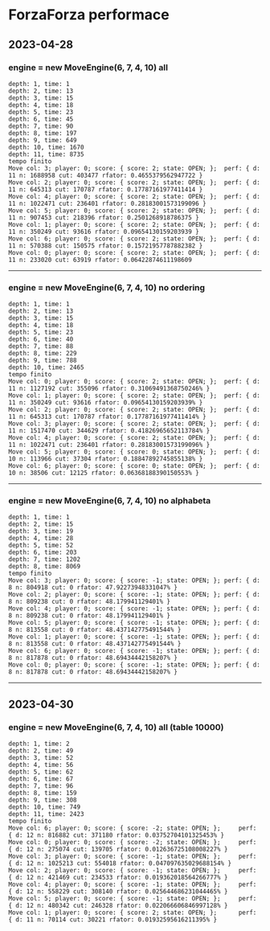 # ForzaForza performace 

## 2023-04-28

### engine = new MoveEngine(6, 7, 4, 10) **all**

    depth: 1, time: 1
    depth: 2, time: 13
    depth: 3, time: 15
    depth: 4, time: 18
    depth: 5, time: 23
    depth: 6, time: 45
    depth: 7, time: 90
    depth: 8, time: 197
    depth: 9, time: 649
    depth: 10, time: 1670
    depth: 11, time: 8735
    tempo finito
    Move col: 3; player: 0; score: { score: 2; state: OPEN; };	perf: { d: 11 n: 1688958 cut: 403477 rfator: 0.4655379562947722 }
    Move col: 2; player: 0; score: { score: 2; state: OPEN; };	perf: { d: 11 n: 645313 cut: 170787 rfator: 0.17787161977411414 }
    Move col: 4; player: 0; score: { score: 2; state: OPEN; };	perf: { d: 11 n: 1022471 cut: 236401 rfator: 0.28183001573199096 }
    Move col: 5; player: 0; score: { score: 2; state: OPEN; };	perf: { d: 11 n: 907453 cut: 218396 rfator: 0.2501268918786375 }
    Move col: 1; player: 0; score: { score: 2; state: OPEN; };	perf: { d: 11 n: 350249 cut: 93616 rfator: 0.09654130159203939 }
    Move col: 6; player: 0; score: { score: 2; state: OPEN; };	perf: { d: 11 n: 570388 cut: 150575 rfator: 0.15721957787882382 }
    Move col: 0; player: 0; score: { score: 2; state: OPEN; };	perf: { d: 11 n: 233020 cut: 63919 rfator: 0.06422874611198609 

----------

### engine = new MoveEngine(6, 7, 4, 10) **no ordering**

    depth: 1, time: 1
    depth: 2, time: 13
    depth: 3, time: 15
    depth: 4, time: 18
    depth: 5, time: 23
    depth: 6, time: 40
    depth: 7, time: 88
    depth: 8, time: 229
    depth: 9, time: 788
    depth: 10, time: 2465
    tempo finito
    Move col: 0; player: 0; score: { score: 2; state: OPEN; };	perf: { d: 11 n: 1127192 cut: 355096 rfator: 0.31069491368750246% }
    Move col: 1; player: 0; score: { score: 2; state: OPEN; };	perf: { d: 11 n: 350249 cut: 93616 rfator: 0.09654130159203939% }
    Move col: 2; player: 0; score: { score: 2; state: OPEN; };	perf: { d: 11 n: 645313 cut: 170787 rfator: 0.17787161977411414% }
    Move col: 3; player: 0; score: { score: 2; state: OPEN; };	perf: { d: 11 n: 1517470 cut: 344629 rfator: 0.41826965652113784% }
    Move col: 4; player: 0; score: { score: 2; state: OPEN; };	perf: { d: 11 n: 1022471 cut: 236401 rfator: 0.28183001573199096% }
    Move col: 5; player: 0; score: { score: 0; state: OPEN; };	perf: { d: 10 n: 113966 cut: 37304 rfator: 0.18847892745855138% }
    Move col: 6; player: 0; score: { score: 0; state: OPEN; };	perf: { d: 10 n: 38506 cut: 12125 rfator: 0.06368188390150553% }
----------

### engine = new MoveEngine(6, 7, 4, 10) **no alphabeta**

    depth: 1, time: 1
    depth: 2, time: 15
    depth: 3, time: 19
    depth: 4, time: 28
    depth: 5, time: 52
    depth: 6, time: 203
    depth: 7, time: 1202
    depth: 8, time: 8069
    tempo finito
    Move col: 3; player: 0; score: { score: -1; state: OPEN; };	perf: { d: 8 n: 804918 cut: 0 rfator: 47.92273948331047% }
    Move col: 2; player: 0; score: { score: -1; state: OPEN; };	perf: { d: 8 n: 809238 cut: 0 rfator: 48.179941129401% }
    Move col: 4; player: 0; score: { score: -1; state: OPEN; };	perf: { d: 8 n: 809238 cut: 0 rfator: 48.179941129401% }
    Move col: 5; player: 0; score: { score: -1; state: OPEN; };	perf: { d: 8 n: 813558 cut: 0 rfator: 48.437142775491544% }
    Move col: 1; player: 0; score: { score: -1; state: OPEN; };	perf: { d: 8 n: 813558 cut: 0 rfator: 48.437142775491544% }
    Move col: 6; player: 0; score: { score: -1; state: OPEN; };	perf: { d: 8 n: 817878 cut: 0 rfator: 48.69434442158207% }
    Move col: 0; player: 0; score: { score: -1; state: OPEN; };	perf: { d: 8 n: 817878 cut: 0 rfator: 48.69434442158207% }

----------


## 2023-04-30

### engine = new MoveEngine(6, 7, 4, 10) **all** (table 10000)

    depth: 1, time: 2
    depth: 2, time: 49
    depth: 3, time: 52
    depth: 4, time: 56
    depth: 5, time: 62
    depth: 6, time: 67
    depth: 7, time: 96
    depth: 8, time: 159
    depth: 9, time: 308
    depth: 10, time: 749
    depth: 11, time: 2423
    tempo finito
    Move col: 6; player: 0; score: { score: -2; state: OPEN; };     perf: { d: 12 n: 816882 cut: 371180 rfator: 0.03752704101325453% }
    Move col: 0; player: 0; score: { score: -2; state: OPEN; };     perf: { d: 12 n: 275074 cut: 139705 rfator: 0.012636725108008227% }
    Move col: 3; player: 0; score: { score: -1; state: OPEN; };     perf: { d: 12 n: 1025213 cut: 554018 rfator: 0.047097635029688154% }
    Move col: 2; player: 0; score: { score: -1; state: OPEN; };     perf: { d: 12 n: 421469 cut: 234533 rfator: 0.019362018564266777% }
    Move col: 4; player: 0; score: { score: -1; state: OPEN; };     perf: { d: 12 n: 558229 cut: 308140 rfator: 0.025644686231044465% }
    Move col: 5; player: 0; score: { score: -1; state: OPEN; };     perf: { d: 12 n: 480342 cut: 246328 rfator: 0.022066606846997128% }
    Move col: 1; player: 0; score: { score: 2; state: OPEN; };      perf: { d: 11 n: 70114 cut: 30221 rfator: 0.01932595616211395% }